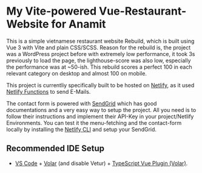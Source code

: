 # My Vite-powered Vue-Restaurant-Website for Anamit

This is a simple vietnamese restaurant website Rebuild, which is built using Vue 3 with Vite and plain CSS/SCSS. Reason for the rebuild is, the project was a WordPress project before with extremely low performance, it took 3s previously to load the page, the lighthouse-score was also low, especially the performance was at ~50-ish. This rebuild scores a perfect 100 in each relevant category on desktop and almost 100 on mobile.

This project is currentliy specifically built to be hosted on [Netlify](https://www.netlify.com/), as it used [Netlify Functions](https://www.netlify.com/platform/core/functions/) to send E-Mails.

The contact form is powered with [SendGrid](https://app.sendgrid.com/) which has good documentations and a very easy way to setup the project. All you need is to follow their instructions and implement their API-Key in your project/Netlify Environments. 
You can test it the menu-fetching and the contact-form locally by installing the [Netlify CLI](https://www.netlify.com/platform/core/cli/) and setup your SendGrid.

## Recommended IDE Setup

- [VS Code](https://code.visualstudio.com/) + [Volar](https://marketplace.visualstudio.com/items?itemName=Vue.volar) (and disable Vetur) + [TypeScript Vue Plugin (Volar)](https://marketplace.visualstudio.com/items?itemName=Vue.vscode-typescript-vue-plugin).
